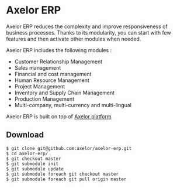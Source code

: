 Axelor ERP
================================

Axelor ERP reduces the complexity and improve responsiveness of business processes. Thanks to its modularity, you can start with few features and  then activate other modules when needed.

Axelor ERP includes the following modules :

* Customer Relationship Management
* Sales management
* Financial and cost management
* Human Resource Management
* Project Management
* Inventory and Supply Chain Management
* Production Management
* Multi-company, multi-currency and multi-lingual

Axelor ERP is built on top of [Axelor platform](https://github.com/axelor/axelor-platform)

Download
-------------------------

<pre><code>$ git clone git@github.com:axelor/axelor-erp.git
$ cd axelor-erp/
$ git checkout master
$ git submodule init 
$ git submodule update 
$ git submodule foreach git checkout master
$ git submodule foreach git pull origin master
</code></pre>